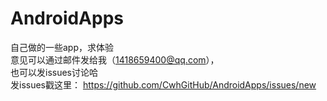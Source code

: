# AndroidApps
自己做的一些app，求体验<br/>
意见可以通过邮件发给我（1418659400@qq.com），<br/>
也可以发issues讨论哈<br/>
发issues戳这里：
https://github.com/CwhGitHub/AndroidApps/issues/new
